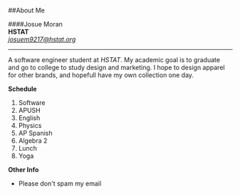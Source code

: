 ##About Me

####Josue Moran  
**HSTAT**    
[_josuem9217@hstat.org_](josuem9217@hstat.org)

___
A software engineer student at _HSTAT_. My academic goal is to graduate and go to college to study design and marketing. I hope to design apparel for other brands, and hopefull have my own collection one day. 

**Schedule**

1. Software
2. APUSH
3. English
4. Physics
5. AP Spanish
6. Algebra 2
7. Lunch
8. Yoga

**Other Info**
- Please don't spam my email